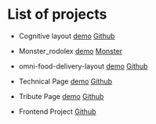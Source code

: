 # List of projects
* Cognitive layout 
[demo](http://cognitiveproject.surge.sh/)
[Github](https://github.com/Vkube/Cognitive.biases-layout)
* Monster_rodolex
[demo](http://monster-rodolex.surge.sh/)
[Monster](https://github.com/Vkube/monster_rodolex)

*  omni-food-delivery-layout
[demo](https://agreeable-cup.surge.sh)
[Github](https://github.com/Vkube/omni-food-delivery-layout)
* Technical Page
[demo](http://product-technical-page.surge.sh/)
[Github](https://github.com/Vkube/FreeCodeCamp/tree/master/Technical_page)
* Tribute Page
[demo](http://dostoevsky.surge.sh/)
[Github](https://github.com/Vkube/FreeCodeCamp/tree/master/Tribute%20Page)
* Frontend Project
[Github](https://github.com/Vkube/frontend-project-lvl1)
